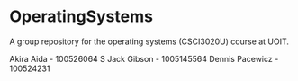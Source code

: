 # OperatingSystems

A group repository for the operating systems (CSCI3020U) course at UOIT.

Akira Aida - 100526064
S Jack Gibson - 1005145564
Dennis Pacewicz - 100524231